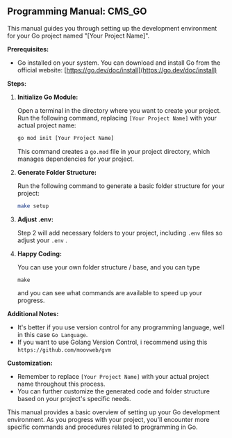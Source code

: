 ## Programming Manual: CMS_GO

This manual guides you through setting up the development environment for your Go project named "[Your Project Name]".

**Prerequisites:**

* Go installed on your system. You can download and install Go from the official website: [https://go.dev/doc/install](https://go.dev/doc/install)

**Steps:**

1. **Initialize Go Module:**

   Open a terminal in the directory where you want to create your project. Run the following command, replacing `[Your Project Name]` with your actual project name:

   ```bash
   go mod init [Your Project Name]
   ```

   This command creates a `go.mod` file in your project directory, which manages dependencies for your project.

2. **Generate Folder Structure:**

   Run the following command to generate a basic folder structure for your project:

   ```bash
   make setup
   ```

3. **Adjust .env:**

   Step 2 will add necessary folders to your project, including `.env` files so adjust your `.env` .

4. **Happy Coding:**

   You can use your own folder structure / base, and you can type 
   ```
   make
   ``` 
   and you can see what commands are available to speed up your progress.

**Additional Notes:**

* It's better if you use version control for any programming language, well in this case `Go Language`.
* If you want to use Golang Version Control, i recommend using this `https://github.com/moovweb/gvm`

**Customization:**

* Remember to replace `[Your Project Name]` with your actual project name throughout this process.
* You can further customize the generated code and folder structure based on your project's specific needs.

This manual provides a basic overview of setting up your Go development environment. As you progress with your project, you'll encounter more specific commands and procedures related to programming in Go.
